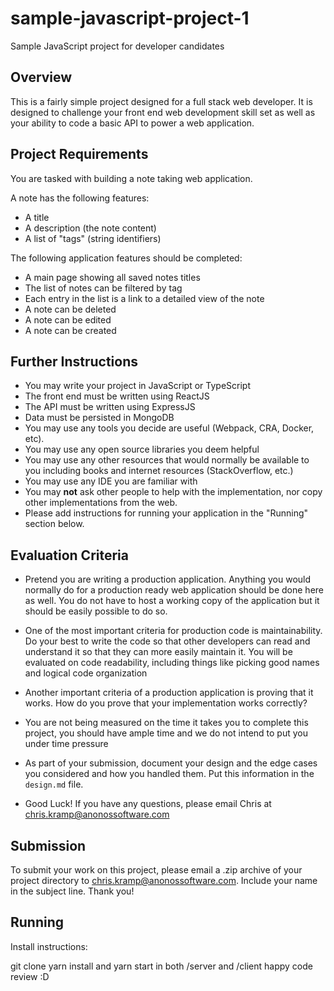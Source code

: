 # sample-javascript-project-1
Sample JavaScript project for developer candidates

## Overview

This is a fairly simple project designed for a full stack web developer. It
is designed to challenge your front end web development skill set as well as
your ability to code a basic API to power a web application.

## Project Requirements 

You are tasked with building a note taking web application.

A note has the following features:

* A title
* A description (the note content)
* A list of "tags" (string identifiers)

The following application features should be completed:

* A main page showing all saved notes titles
* The list of notes can be filtered by tag
* Each entry in the list is a link to a detailed view of the note
* A note can be deleted
* A note can be edited
* A note can be created

## Further Instructions

* You may write your project in JavaScript or TypeScript
* The front end must be written using ReactJS
* The API must be written using ExpressJS 
* Data must be persisted in MongoDB
* You may use any tools you decide are useful (Webpack, CRA, Docker, etc).
* You may use any open source libraries you deem helpful
* You may use any other resources that would normally be available to you including books and internet resources (StackOverflow, etc.)
* You may use any IDE you are familiar with 
* You may **not** ask other people to help with the implementation, nor copy other implementations from the web. 
* Please add instructions for running your application in the "Running" section below.

## Evaluation Criteria

* Pretend you are writing a production application. Anything you would normally do for a production ready web application should be done here as well. You do not have to host a working copy of the application but it should be easily possible to do so.

* One of the most important criteria for production code is maintainability. Do your best to write the code so that other developers can read and understand it so that they can more easily maintain it. You will be evaluated on code readability, including things like picking good names and logical code organization

* Another important criteria of a production application is proving that it works. How do you prove that your implementation works correctly? 

* You are not being measured on the time it takes you to complete this project, you should have ample time and we do not intend to put you under time pressure 

* As part of your submission, document your design and the edge cases you considered and how you handled them. Put this information in the `design.md` file. 

* Good Luck! If you have any questions, please email Chris at chris.kramp@anonossoftware.com

## Submission

To submit your work on this project, please email a .zip archive of your project directory to chris.kramp@anonossoftware.com. Include your name in the subject line. Thank you!

## Running

Install instructions:

git clone
yarn install and yarn start in both /server and /client
happy code review :D
